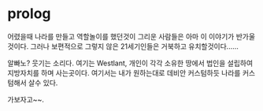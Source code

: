 # prolog

어렸을때 나라를 만들고 역할놀이를 했던것이 그리운 사람들은 아마 이 이야기가 반가울것이다.
그러나 보편적으로 그렇지 않은 21세기인들은 거북하고 유치할것이다......

알빠노? 웃기는 소리다.
여기는 Westlant, 개인이 각각 소유한 땅에서 법인을 설립하여 지방자치를 하며 사는곳이다.
여기서는 내가 원하는대로 데비안 커스텀하듯 나라를 커스텀해서 살수 있다.

가보자고~~.